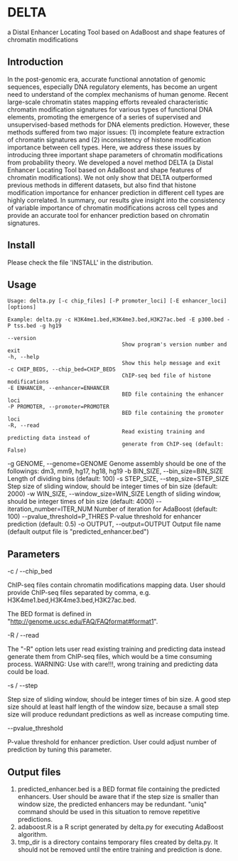 # DELTA
a Distal Enhancer Locating Tool based on AdaBoost and shape features of chromatin modifications

## Introduction
In the post-genomic era, accurate functional annotation of genomic sequences, especially DNA regulatory elements, has become an urgent need to understand of the complex mechanisms of human genome. Recent large-scale chromatin states mapping efforts revealed characteristic chromatin modification signatures for various types of functional DNA elements, promoting the emergence of a series of supervised and unsupervised-based methods for DNA elements prediction. However, these methods suffered from two major issues: (1) incomplete feature extraction of chromatin signatures and (2) inconsistency of histone modification importance between cell types. Here, we address these issues by introducing three important shape parameters of chromatin modifications from probability theory. We developed a novel method DELTA (a Distal Enhancer Locating Tool based on AdaBoost and shape features of chromatin modifications). We not only show that DELTA outperformed previous methods in different datasets, but also find that histone modification importance for enhancer prediction in different cell types are highly correlated. In summary, our results give insight into the consistency of variable importance of chromatin modifications across cell types and provide an accurate tool for enhancer prediction based on chromatin signatures.

## Install
Please check the file 'INSTALL' in the distribution.

## Usage
	Usage: delta.py [-c chip_files] [-P promoter_loci] [-E enhancer_loci] [options]

	Example: delta.py -c H3K4me1.bed,H3K4me3.bed,H3K27ac.bed -E p300.bed -P tss.bed -g hg19

	--version
										Show program's version number and exit
	-h, --help
										Show this help message and exit
	-c CHIP_BEDS, --chip_bed=CHIP_BEDS
										ChIP-seq bed file of histone modifications
	-E ENHANCER, --enhancer=ENHANCER
										BED file containing the enhancer loci
	-P PROMOTER, --promoter=PROMOTER
										BED file containing the promoter loci
	-R, --read
										Read existing training and predicting data instead of 
										generate from ChIP-seq (default: False)
-g GENOME, --genome=GENOME
										Genome assembly should be one of the followings: dm3, 
										mm9, hg17, hg18, hg19
	-b BIN_SIZE, --bin_size=BIN_SIZE
										Length of dividing bins (default: 100)
	-s STEP_SIZE, --step_size=STEP_SIZE
										Step size of sliding window, should be integer times 
										of bin size (default: 2000)
	-w WIN_SIZE, --window_size=WIN_SIZE
										Length of sliding window, should be integer times of 
										bin size (default: 4000)
	--iteration_number=ITER_NUM
										Number of iteration for AdaBoost (default: 100)
	--pvalue_threshold=P_THRES
										P-value threshold for enhancer prediction (default: 
										0.5)
	-o OUTPUT, --output=OUTPUT
										Output file name (default output file is 
										"predicted_enhancer.bed")
## Parameters
-c / --chip_bed

ChIP-seq files contain chromatin modifications mapping data. User should provide ChIP-seq files separated by comma, e.g. H3K4me1.bed,H3K4me3.bed,H3K27ac.bed.

The BED format is defined in "http://genome.ucsc.edu/FAQ/FAQformat#format1".

-R / --read

The "-R" option lets user read existing training and predicting data instead generate them from ChIP-seq files, which would be a time consuming process. WARNING: Use with care!!!, wrong training and predicting data could be load.

-s / --step

Step size of sliding window, should be integer times of bin size. A good step size should at least half length of the window size, because a small step size will produce redundant predictions as well as increase computing time.

--pvalue_threshold

P-value threshold for enhancer prediction. User could adjust number of prediction by tuning this parameter. 

## Output files

1. predicted_enhancer.bed is a BED format file containing the predicted enhancers. User should be aware that if the step size is smaller than window size, the predicted enhancers may be redundant. "uniq" command should be used in this situation to remove repetitive predictions.
2. adaboost.R is a R script generated by delta.py for executing AdaBoost algorithm.
3. tmp_dir is a directory contains temporary files created by delta.py. It should not be removed until the entire training and prediction is done.
